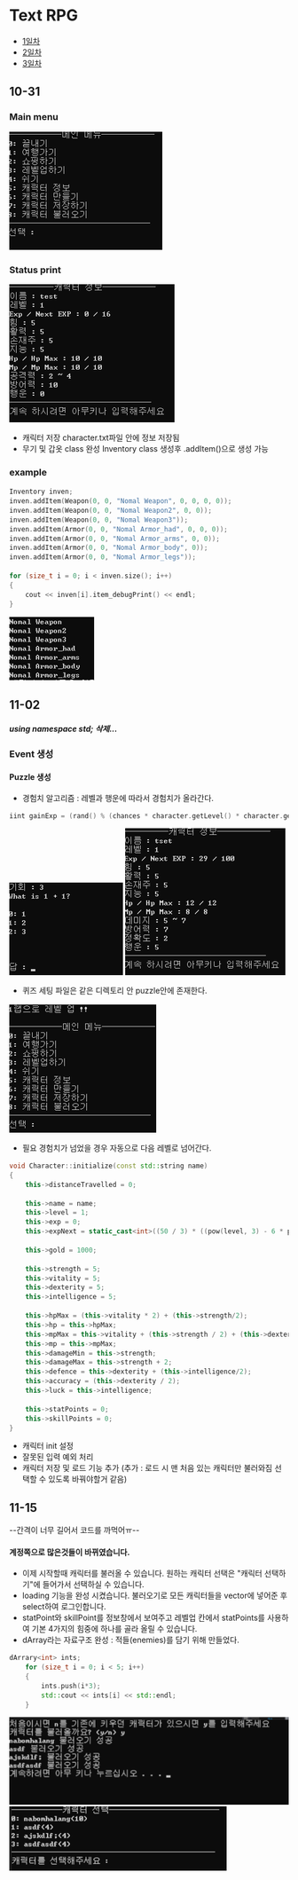 
Text RPG
=============

+ [1일차](#10-31)
+ [2일차](#11-02)
+ [3일차](#11-15)

10-31
-------------

### Main menu
<img src="./images/mainMenu.png">

### Status print
<img src="./images/Status.png">

+ 캐릭터 저장 character.txt파일 안에 정보 저장됨
+ 무기 및 갑옷 class 완성 Inventory class 생성후 .addItem()으로 생성 가능

### example


```c++
Inventory inven;
inven.addItem(Weapon(0, 0, "Nomal Weapon", 0, 0, 0, 0));
inven.addItem(Weapon(0, 0, "Nomal Weapon2", 0, 0));
inven.addItem(Weapon(0, 0, "Nomal Weapon3"));
inven.addItem(Armor(0, 0, "Nomal Armor_had", 0, 0, 0));
inven.addItem(Armor(0, 0, "Nomal Armor_arms", 0, 0));
inven.addItem(Armor(0, 0, "Nomal Armor_body", 0));
inven.addItem(Armor(0, 0, "Nomal Armor_legs"));

for (size_t i = 0; i < inven.size(); i++)
{
	cout << inven[i].item_debugPrint() << endl;
}
```
<img src="./images/itemAdd_example.png">

11-02
--------------
##### using namespace std; 삭제...

### Event 생성
#### Puzzle 생성

+ 경험치 알고리즘 : 레벨과 행운에 따라서 경험치가 올라간다.

```c++
iint gainExp = (rand() % (chances * character.getLevel() * character.getLuck())) + 5;
```
<img src="./images/puzzle.png">
<img src="./images/puzzle_exp.png">

+ 퀴즈 세팅 파일은 같은 디렉토리 안 puzzle안에 존재한다.

<img src="./images/puzzle_level.png">

+ 필요 경험치가 넘었을 경우 자동으로 다음 레벨로 넘어간다.

```c++
void Character::initialize(const std::string name)
{
	this->distanceTravelled = 0;

	this->name = name;
	this->level = 1;
	this->exp = 0;
	this->expNext = static_cast<int>((50 / 3) * ((pow(level, 3) - 6 * pow(level, 2) + 17 * level) - 12) + 100); //레벨 필요치 알고리즘
	
	this->gold = 1000;

	this->strength = 5;
	this->vitality = 5;
	this->dexterity = 5;
	this->intelligence = 5;
	
	this->hpMax = (this->vitality * 2) + (this->strength/2);
	this->hp = this->hpMax;
	this->mpMax = this->vitality + (this->strength / 2) + (this->dexterity/3);
	this->mp = this->mpMax;
	this->damageMin = this->strength;
	this->damageMax = this->strength + 2;
	this->defence = this->dexterity + (this->intelligence/2);
	this->accuracy = (this->dexterity / 2);
	this->luck = this->intelligence;

	this->statPoints = 0;
	this->skillPoints = 0;
}
```

+ 캐릭터 init 설정
+ 잘못된 입력 예외 처리
+ 캐릭터 저장 및 로드 기능 추가 (추가 : 로드 시 맨 처음 있는 캐릭터만 불러와짐 선택할 수 있도록 바꿔야할거 같음)

11-15
-------------
--간격이 너무 길어서 코드를 까먹어ㅠ--
#### 계정쪽으로 많은것들이 바뀌였습니다.

+ 이제 시작할때 캐릭터를 불러올 수 있습니다. 원하는 캐릭터 선택은 "캐릭터 선택하기"에 들어가서 선택하실 수 있습니다.
+ loading 기능을 완성 시켰습니다. 불러오기로 모든 캐릭터들을 vector에 넣어준 후 select하여 로그인합니다.
+ statPoint와 skillPoint를 정보창에서 보여주고 레벨업 칸에서 statPoints를 사용하여 기본 4가지의 힘중에 하나를 골라 올릴 수 있습니다.
+ dArray라는 자료구조 완성 : 적들(enemies)를 담기 위해 만들었다.

```c++
dArrary<int> ints;
	for (size_t i = 0; i < 5; i++)
	{
		ints.push(i*3);
		std::cout << ints[i] << std::endl;
	}
```
<img src="./images/login.png">
<img src="./images/select_character.png">
